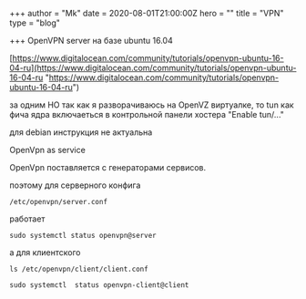 +++
author = "Mk"
date = 2020-08-01T21:00:00Z
hero = ""
title = "VPN"
type = "blog"

+++
OpenVPN server на базе ubuntu 16.04

[https://www.digitalocean.com/community/tutorials/openvpn-ubuntu-16-04-ru](https://www.digitalocean.com/community/tutorials/openvpn-ubuntu-16-04-ru "https://www.digitalocean.com/community/tutorials/openvpn-ubuntu-16-04-ru")

за одним НО так как я разворачиваюсь на OpenVZ виртуалке, то tun как фича ядра включаеться в контрольной панели хостера "Enable tun/..."

для debian инструкция не актуальна

OpenVpn as service 

OpenVpn поставляется с генераторами сервисов.

поэтому для серверного конфига

    /etc/openvpn/server.conf

работает

    sudo systemctl status openvpn@server

а для клиентского 

    ls /etc/openvpn/client/client.conf

    sudo systemctl  status openvpn-client@client